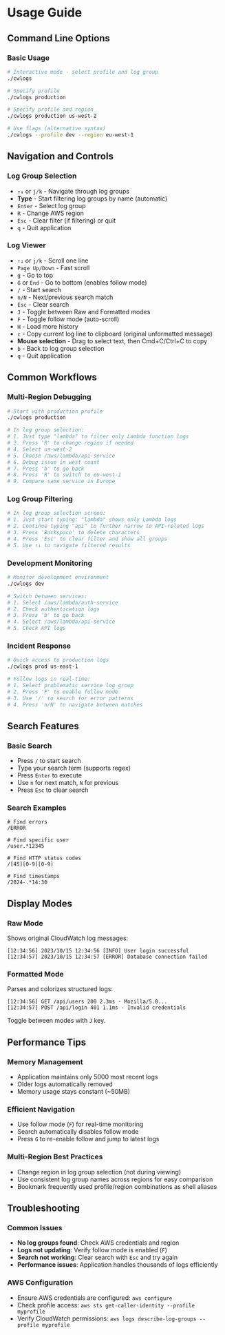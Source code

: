# Usage Guide

## Command Line Options

### Basic Usage
```bash
# Interactive mode - select profile and log group
./cwlogs

# Specify profile
./cwlogs production

# Specify profile and region
./cwlogs production us-west-2

# Use flags (alternative syntax)
./cwlogs --profile dev --region eu-west-1
```

## Navigation and Controls

### Log Group Selection
- `↑↓` or `j/k` - Navigate through log groups
- **Type** - Start filtering log groups by name (automatic)
- `Enter` - Select log group
- `R` - Change AWS region
- `Esc` - Clear filter (if filtering) or quit
- `q` - Quit application

### Log Viewer
- `↑↓` or `j/k` - Scroll one line
- `Page Up/Down` - Fast scroll
- `g` - Go to top
- `G` or `End` - Go to bottom (enables follow mode)
- `/` - Start search
- `n/N` - Next/previous search match
- `Esc` - Clear search
- `J` - Toggle between Raw and Formatted modes
- `F` - Toggle follow mode (auto-scroll)
- `H` - Load more history
- `c` - Copy current log line to clipboard (original unformatted message)
- **Mouse selection** - Drag to select text, then Cmd+C/Ctrl+C to copy
- `b` - Back to log group selection
- `q` - Quit application

## Common Workflows

### Multi-Region Debugging
```bash
# Start with production profile
./cwlogs production

# In log group selection:
# 1. Just type "lambda" to filter only Lambda function logs
# 2. Press 'R' to change region if needed
# 4. Select us-west-2
# 5. Choose /aws/lambda/api-service
# 6. Debug issue in west coast
# 7. Press 'b' to go back
# 8. Press 'R' to switch to eu-west-1
# 9. Compare same service in Europe
```

### Log Group Filtering
```bash
# In log group selection screen:
# 1. Just start typing: "lambda" shows only Lambda logs
# 2. Continue typing "api" to further narrow to API-related logs
# 3. Press 'Backspace' to delete characters
# 4. Press 'Esc' to clear filter and show all groups
# 5. Use ↑↓ to navigate filtered results
```

### Development Monitoring
```bash
# Monitor development environment
./cwlogs dev

# Switch between services:
# 1. Select /aws/lambda/auth-service
# 2. Check authentication logs
# 3. Press 'b' to go back
# 4. Select /aws/lambda/api-service
# 5. Check API logs
```

### Incident Response
```bash
# Quick access to production logs
./cwlogs prod us-east-1

# Follow logs in real-time:
# 1. Select problematic service log group
# 2. Press 'F' to enable follow mode
# 3. Use '/' to search for error patterns
# 4. Press 'n/N' to navigate between matches
```

## Search Features

### Basic Search
- Press `/` to start search
- Type your search term (supports regex)
- Press `Enter` to execute
- Use `n` for next match, `N` for previous
- Press `Esc` to clear search

### Search Examples
```
# Find errors
/ERROR

# Find specific user
/user.*12345

# Find HTTP status codes
/[45][0-9][0-9]

# Find timestamps
/2024-.*14:30
```

## Display Modes

### Raw Mode
Shows original CloudWatch log messages:
```
[12:34:56] 2023/10/15 12:34:56 [INFO] User login successful
[12:34:57] 2023/10/15 12:34:57 [ERROR] Database connection failed
```

### Formatted Mode
Parses and colorizes structured logs:
```
[12:34:56] GET /api/users 200 2.3ms - Mozilla/5.0...
[12:34:57] POST /api/login 401 1.1ms - Invalid credentials
```

Toggle between modes with `J` key.

## Performance Tips

### Memory Management
- Application maintains only 5000 most recent logs
- Older logs automatically removed
- Memory usage stays constant (~50MB)

### Efficient Navigation
- Use follow mode (`F`) for real-time monitoring
- Search automatically disables follow mode
- Press `G` to re-enable follow and jump to latest logs

### Multi-Region Best Practices
- Change region in log group selection (not during viewing)
- Use consistent log group names across regions for easy comparison
- Bookmark frequently used profile/region combinations as shell aliases

## Troubleshooting

### Common Issues
- **No log groups found**: Check AWS credentials and region
- **Logs not updating**: Verify follow mode is enabled (`F`)
- **Search not working**: Clear search with `Esc` and try again
- **Performance issues**: Application handles thousands of logs efficiently

### AWS Configuration
- Ensure AWS credentials are configured: `aws configure`
- Check profile access: `aws sts get-caller-identity --profile myprofile`
- Verify CloudWatch permissions: `aws logs describe-log-groups --profile myprofile`
